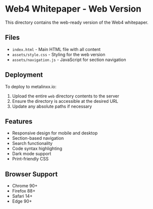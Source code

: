 # Web4 Whitepaper - Web Version

This directory contains the web-ready version of the Web4 whitepaper.

## Files

- `index.html` - Main HTML file with all content
- `assets/style.css` - Styling for the web version
- `assets/navigation.js` - JavaScript for section navigation

## Deployment

To deploy to metalinxx.io:

1. Upload the entire `web` directory contents to the server
2. Ensure the directory is accessible at the desired URL
3. Update any absolute paths if necessary

## Features

- Responsive design for mobile and desktop
- Section-based navigation
- Search functionality
- Code syntax highlighting
- Dark mode support
- Print-friendly CSS

## Browser Support

- Chrome 90+
- Firefox 88+
- Safari 14+
- Edge 90+
